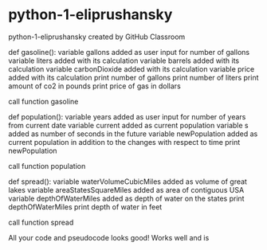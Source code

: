 # python-1-eliprushansky
python-1-eliprushansky created by GitHub Classroom

def gasoline():
variable gallons added as user input for number of gallons
variable liters added with its calculation
variable barrels added with its calculation
variable carbonDioxide added with its calculation
variable price added with its calculation
print number of gallons
print number of liters
print amount of co2 in pounds
print price of gas in dollars

call function gasoline

def population():
variable years added as user input for number of years from current date
variable current added as current population
variable s added as number of seconds in the future
variable newPopulation added as current population in addition to the changes with respect to time
print newPopulation

call function population

def spread():
variable waterVolumeCubicMiles added as volume of great lakes
variable areaStatesSquareMiles added as area of contiguous USA
variable depthOfWaterMiles added as depth of water on the states
print depthOfWaterMiles
print depth of water in feet

call function spread


All your code and pseudocode looks good!  Works well and is
